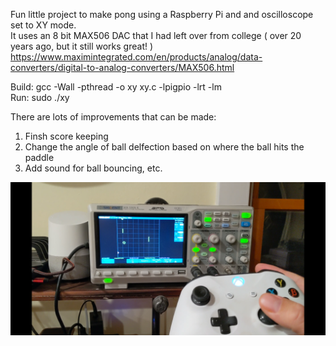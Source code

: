 Fun little project to make pong using a Raspberry Pi and and oscilloscope set to XY mode.<br>
It uses an 8 bit MAX506 DAC that I had left over from college ( over 20 years ago, but it still works great! )<br>
https://www.maximintegrated.com/en/products/analog/data-converters/digital-to-analog-converters/MAX506.html<br>

Build:  gcc -Wall -pthread -o xy xy.c -lpigpio -lrt -lm <br>
Run:  sudo ./xy

There are lots of improvements that can be made:<br>
1. Finsh score keeping<br>
2. Change the angle of ball delfection based on where the ball hits the paddle<br>
3. Add sound for ball bouncing, etc.

![image of game](https://github.com/alager/Pi-o-scope-pong/blob/master/Screenshot_20201018-192314.png)
